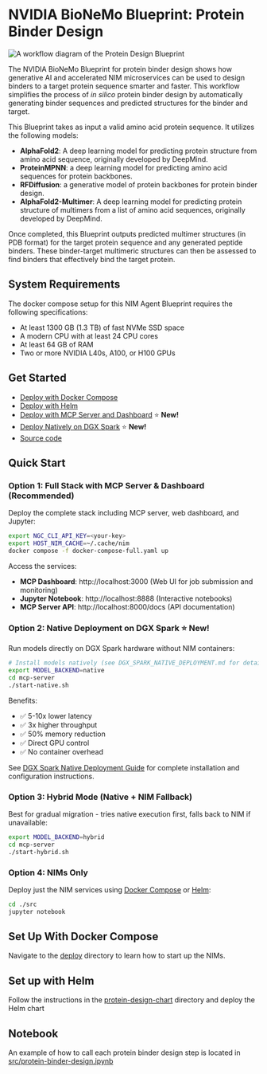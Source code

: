 # NVIDIA BioNeMo Blueprint: Protein Binder Design

![A workflow diagram of the Protein Design Blueprint](docs/Protein_Design_Architecture_Diagram.png)

The NVIDIA BioNeMo Blueprint for protein binder design shows how generative AI and accelerated NIM microservices can be used to design binders to a target protein sequence smarter and faster. This workflow simplifies the process of _in silico_ protein binder design by automatically generating binder sequences and predicted structures for the binder and target.

This Blueprint takes as input a valid amino acid protein sequence. It utilizes the following models:

- **AlphaFold2**: A deep learning model for predicting protein structure from amino acid sequence, originally developed by DeepMind.
- **ProteinMPNN**: a deep learning model for predicting amino acid sequences for protein backbones.
- **RFDiffusion**: a generative model of protein backbones for protein binder design.
- **AlphaFold2-Multimer**: A deep learning model for predicting protein structure of multimers from a list of amino acid sequences, originally developed by DeepMind.

Once completed, this Blueprint outputs predicted multimer structures (in PDB format) for the target protein sequence and any generated peptide binders. These binder-target multimeric structures can then be assessed to find binders that effectively bind the target protein.

## System Requirements

The docker compose setup for this NIM Agent Blueprint requires the following specifications:
- At least 1300 GB (1.3 TB) of fast NVMe SSD space
- A modern CPU with at least 24 CPU cores
- At least 64 GB of RAM
- Two or more NVIDIA L40s, A100, or H100 GPUs

## Get Started

- [Deploy with Docker Compose](deploy)
- [Deploy with Helm](protein-design-chart)
- [Deploy with MCP Server and Dashboard](DOCKER_MCP_README.md) ⭐ **New!**
- [Deploy Natively on DGX Spark](DGX_SPARK_NATIVE_DEPLOYMENT.md) ⭐ **New!**
- [Source code](src)

## Quick Start

### Option 1: Full Stack with MCP Server & Dashboard (Recommended)
Deploy the complete stack including MCP server, web dashboard, and Jupyter:
```bash
export NGC_CLI_API_KEY=<your-key>
export HOST_NIM_CACHE=~/.cache/nim
docker compose -f docker-compose-full.yaml up
```

Access the services:
- **MCP Dashboard**: http://localhost:3000 (Web UI for job submission and monitoring)
- **Jupyter Notebook**: http://localhost:8888 (Interactive notebooks)
- **MCP Server API**: http://localhost:8000/docs (API documentation)

### Option 2: Native Deployment on DGX Spark ⭐ **New!**
Run models directly on DGX Spark hardware without NIM containers:
```bash
# Install models natively (see DGX_SPARK_NATIVE_DEPLOYMENT.md for details)
export MODEL_BACKEND=native
cd mcp-server
./start-native.sh
```

Benefits:
- ✅ 5-10x lower latency
- ✅ 3x higher throughput  
- ✅ 50% memory reduction
- ✅ Direct GPU control
- ✅ No container overhead

See [DGX Spark Native Deployment Guide](DGX_SPARK_NATIVE_DEPLOYMENT.md) for complete installation and configuration instructions.

### Option 3: Hybrid Mode (Native + NIM Fallback)
Best for gradual migration - tries native execution first, falls back to NIM if unavailable:
```bash
export MODEL_BACKEND=hybrid
cd mcp-server
./start-hybrid.sh
```

### Option 4: NIMs Only
Deploy just the NIM services using [Docker Compose](deploy) or [Helm](protein-design-chart):
```bash
cd ./src
jupyter notebook
```

## Set Up With Docker Compose

Navigate to the [deploy](deploy) directory to learn how to start up the NIMs.

## Set up with Helm

Follow the instructions in the [protein-design-chart](protein-design-chart) directory and deploy the Helm chart

## Notebook

An example of how to call each protein binder design step is located in [src/protein-binder-design.ipynb](src/protein-binder-design.ipynb)
